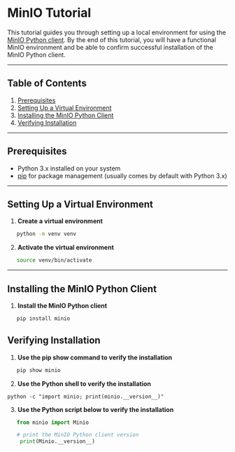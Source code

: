 # MinIO Tutorial

This tutorial guides you through setting up a local environment for using the [MinIO Python client](https://docs.min.io/docs/python-client-quickstart-guide.html). By the end of this tutorial, you will have a functional MinIO environment and be able to confirm successful installation of the MinIO Python client.

---

## Table of Contents

1. [Prerequisites](#prerequisites)
2. [Setting Up a Virtual Environment](#setting-up-a-virtual-environment)
3. [Installing the MinIO Python Client](#installing-the-minio-python-client)
4. [Verifying Installation](#verifying-installation)

---

## Prerequisites

- Python 3.x installed on your system  
- [pip](https://pip.pypa.io/en/stable/installing/) for package management (usually comes by default with Python 3.x)

---

## Setting Up a Virtual Environment

1. **Create a virtual environment**  

```bash
   python -m venv venv
```

2. **Activate the virtual environment**  

```bash
   source venv/bin/activate
```

---

## Installing the MinIO Python Client

1. **Install the MinIO Python client**  

```bash
   pip install minio
```

## Verifying Installation

1. **Use the pip show command to verify the installation**  

```bash
   pip show minio
```

2. **Use the Python shell to verify the installation**  

```
python -c "import minio; print(minio.__version__)"
```

3. **Use the Python script below to verify the installation**  

```python
   from minio import Minio

   # print the MinIO Python client version
    print(Minio.__version__)
```



